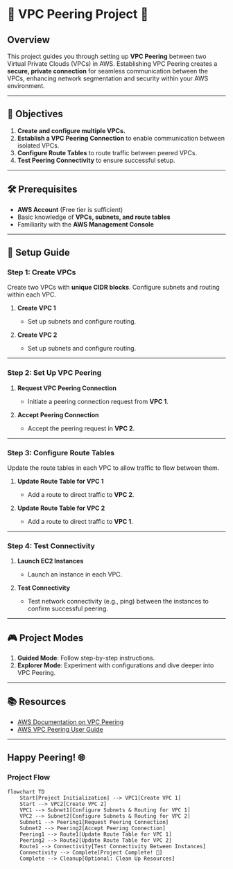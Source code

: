 # 🚀 VPC Peering Project 🚀

## Overview

This project guides you through setting up **VPC Peering** between two Virtual Private Clouds (VPCs) in AWS. Establishing VPC Peering creates a **secure, private connection** for seamless communication between the VPCs, enhancing network segmentation and security within your AWS environment.

---

## 🎯 Objectives

1. **Create and configure multiple VPCs.**
2. **Establish a VPC Peering Connection** to enable communication between isolated VPCs.
3. **Configure Route Tables** to route traffic between peered VPCs.
4. **Test Peering Connectivity** to ensure successful setup.

---

## 🛠 Prerequisites

- **AWS Account** (Free tier is sufficient)
- Basic knowledge of **VPCs, subnets, and route tables**
- Familiarity with the **AWS Management Console**

---

## 🧩 Setup Guide

### Step 1: Create VPCs

Create two VPCs with **unique CIDR blocks**. Configure subnets and routing within each VPC.

1. **Create VPC 1**
   - Set up subnets and configure routing.

2. **Create VPC 2**
   - Set up subnets and configure routing.

---

### Step 2: Set Up VPC Peering

1. **Request VPC Peering Connection**
   - Initiate a peering connection request from **VPC 1**.

2. **Accept Peering Connection**
   - Accept the peering request in **VPC 2**.

---

### Step 3: Configure Route Tables

Update the route tables in each VPC to allow traffic to flow between them.

1. **Update Route Table for VPC 1**
   - Add a route to direct traffic to **VPC 2**.

2. **Update Route Table for VPC 2**
   - Add a route to direct traffic to **VPC 1**.

---

### Step 4: Test Connectivity

1. **Launch EC2 Instances**
   - Launch an instance in each VPC.

2. **Test Connectivity**
   - Test network connectivity (e.g., ping) between the instances to confirm successful peering.

---

## 🎮 Project Modes

1. **Guided Mode**: Follow step-by-step instructions.
2. **Explorer Mode**: Experiment with configurations and dive deeper into VPC Peering.

---

## 📚 Resources

- [AWS Documentation on VPC Peering](https://docs.aws.amazon.com/vpc/latest/peering/what-is-vpc-peering.html)
- [AWS VPC Peering User Guide](https://docs.aws.amazon.com/vpc/latest/peering/)

---

## Happy Peering! 🌐

### Project Flow

```mermaid
flowchart TD
    Start[Project Initialization] --> VPC1[Create VPC 1]
    Start --> VPC2[Create VPC 2]
    VPC1 --> Subnet1[Configure Subnets & Routing for VPC 1]
    VPC2 --> Subnet2[Configure Subnets & Routing for VPC 2]
    Subnet1 --> Peering1[Request Peering Connection]
    Subnet2 --> Peering2[Accept Peering Connection]
    Peering1 --> Route1[Update Route Table for VPC 1]
    Peering2 --> Route2[Update Route Table for VPC 2]
    Route1 --> Connectivity[Test Connectivity Between Instances]
    Connectivity --> Complete[Project Complete! 🎉]
    Complete --> Cleanup[Optional: Clean Up Resources]
```
